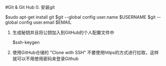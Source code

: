 #Git & Git Hub
0. 安装git 

   $sudo apt-get install git
   $git --global config user.name $USERNAME
   $git --global config user.email $EMAIL

1. 生成秘钥并且将公钥加入到GitHub的个人配置文件中

   $ssh-keygen

2. 使用GitHub仓储的 "Clone with SSH"
   不要使用https的方式进行拉取，这样就可以不用使用密码来登录Github
